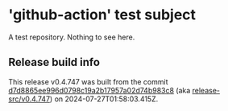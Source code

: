 # 'github-action' test subject

A test repository. Nothing to see here.


## Release build info

This release v0.4.747 was built from the commit [d7d8865ee996d0798c19a2b17957a02d74b983c8](https://github.com/kattecon/gh-release-test-ga/tree/d7d8865ee996d0798c19a2b17957a02d74b983c8) (aka [release-src/v0.4.747](https://github.com/kattecon/gh-release-test-ga/tree/release-src/v0.4.747)) on 2024-07-27T01:58:03.415Z.
        